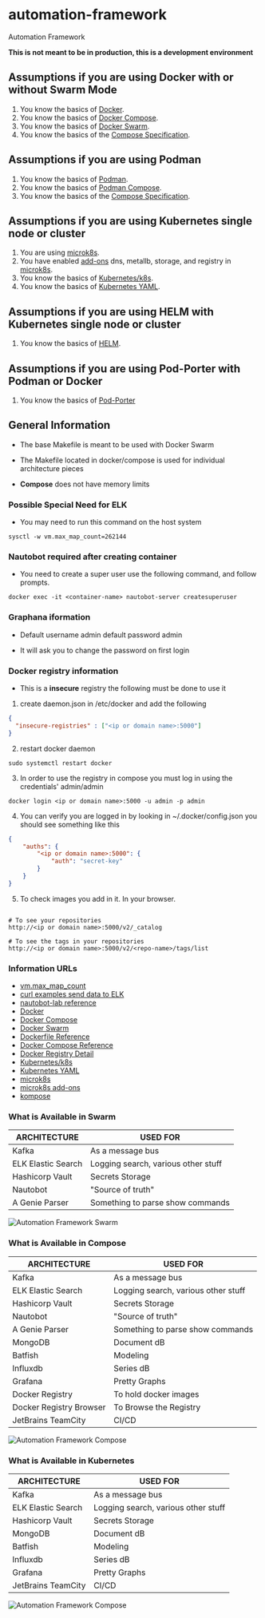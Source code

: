 # automation-framework
Automation Framework

**This is not meant to be in production, this is a development environment**

## Assumptions if you are using Docker with or without Swarm Mode

1. You know the basics of [Docker](https://www.docker.com/).
2. You know the basics of [Docker Compose](https://docs.docker.com/compose/).
3. You know the basics of [Docker Swarm](https://docs.docker.com/engine/swarm/).
4. You know the basics of the [Compose Specification](https://compose-spec.io/).

## Assumptions if you are using Podman

1. You know the basics of [Podman](https://podman.io/).
2. You know the basics of [Podman Compose](https://docs.podman.io/en/latest/markdown/podman-compose.1.html).
3. You know the basics of the [Compose Specification](https://compose-spec.io/).

## Assumptions if you are using Kubernetes single node or cluster
1. You are using [microk8s](https://microk8s.io/).
2. You have enabled [add-ons](https://microk8s.io/docs/addons) dns, metallb, 
   storage, and registry in [microk8s](https://microk8s.io/).
3. You know the basics of [Kubernetes/k8s](https://kubernetes.io/).
4. You know the basics of [Kubernetes YAML](https://kubernetes.io/docs/reference/).

## Assumptions if you are using HELM with Kubernetes single node or cluster
1. You know the basics of [HELM](https://helm.sh/).

## Assumptions if you are using Pod-Porter with Podman or Docker
1. You know the basics of [Pod-Porter](https://pod-porter.readthedocs.io/en/latest)

## General Information

* The base Makefile is meant to be used with Docker Swarm

* The Makefile located in docker/compose is used for individual architecture pieces

* **Compose** does not have memory limits

### Possible Special Need for ELK

* You may need to run this command on the host system

```text
sysctl -w vm.max_map_count=262144
```

### Nautobot required after creating container

* You need to create a super user use the following command, and follow prompts.

```text
docker exec -it <container-name> nautobot-server createsuperuser
```

### Graphana iformation

* Default username admin default password admin

* It will ask you to change the password on first login

### Docker registry information

* This is a **insecure** registry the following must be done to use it

1. create daemon.json in /etc/docker and add the following

```json
{
  "insecure-registries" : ["<ip or domain name>:5000"]
}
```

2. restart docker daemon

```text
sudo systemctl restart docker
```

3. In order to use the registry in compose you must log in using the credentials' admin/admin

```text
docker login <ip or domain name>:5000 -u admin -p admin
```

4. You can verify you are logged in by looking in ~/.docker/config.json you should see something like this

```json
{
	"auths": {
		"<ip or domain name>:5000": {
			"auth": "secret-key"
		}
	}
}

```

5. To check images you add in it. In your browser.

```text

# To see your repositories
http://<ip or domain name>:5000/v2/_catalog

# To see the tags in your repositories
http://<ip or domain name>:5000/v2/<repo-name>/tags/list
```

### Information URLs

* [vm.max_map_count](https://www.elastic.co/guide/en/elasticsearch/reference/5.0/vm-max-map-count.html#vm-max-map-count)
* [curl examples send data to ELK](https://mindmajix.com/elasticsearch/curl-syntax-with-examples)
* [nautobot-lab reference](https://github.com/nautobot/nautobot-lab)
* [Docker](https://www.docker.com/)
* [Docker Compose](https://docs.docker.com/compose/)
* [Docker Swarm](https://docs.docker.com/engine/swarm/)
* [Dockerfile Reference](https://docs.docker.com/engine/reference/builder/)
* [Docker Compose Reference](https://docs.docker.com/compose/compose-file/)
* [Docker Registry Detail](https://docs.docker.com/registry/)
* [Kubernetes/k8s](https://kubernetes.io/)
* [Kubernetes YAML](https://kubernetes.io/docs/reference/)
* [microk8s](https://microk8s.io/)
* [microk8s add-ons](https://microk8s.io/docs/addons)
* [kompose](https://kompose.io/)

### What is Available in Swarm

| ARCHITECTURE | USED FOR |
|---|---|
| Kafka | As a message bus |
| ELK Elastic Search | Logging search, various other stuff |
| Hashicorp Vault | Secrets Storage |
| Nautobot | "Source of truth" |
| A Genie Parser | Something to parse show commands |

![Automation Framework Swarm](diagrams/automation_framework_swarm.png)

### What is Available in Compose

| ARCHITECTURE | USED FOR |
|---|---|
| Kafka | As a message bus |
| ELK Elastic Search | Logging search, various other stuff |
| Hashicorp Vault | Secrets Storage |
| Nautobot | "Source of truth" |
| A Genie Parser | Something to parse show commands |
| MongoDB | Document dB |
| Batfish | Modeling |
| Influxdb | Series dB |
| Grafana | Pretty Graphs |
| Docker Registry | To hold docker images |
| Docker Registry Browser | To Browse the Registry |
| JetBrains TeamCity | CI/CD |

![Automation Framework Compose](diagrams/automation_framework_compose.png)

### What is Available in Kubernetes

| ARCHITECTURE | USED FOR |
|---|---|
| Kafka | As a message bus |
| ELK Elastic Search | Logging search, various other stuff |
| Hashicorp Vault | Secrets Storage |
| MongoDB | Document dB |
| Batfish | Modeling |
| Influxdb | Series dB |
| Grafana | Pretty Graphs |
| JetBrains TeamCity | CI/CD |

![Automation Framework Compose](diagrams/automation_framework_kubernetes.png)
